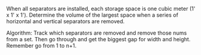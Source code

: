 



When all 
separators are installed, each storage space is one cubic meter (1' x 1' x 1'). Determine the volume of the 
largest space when a series of horizontal and vertical separators are removed.

Algorithm:
Track which separators are removed and remove those nums from a set. Then go through and get the biggest gap for width and height.
Remember go from 1 to n+1.





